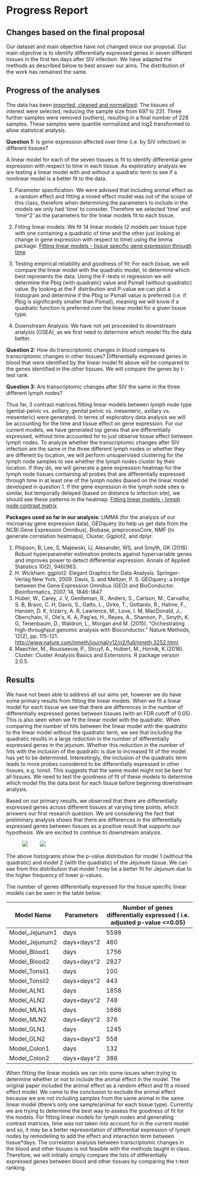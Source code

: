 Progress Report
================

Changes based on the final proposal
-----------------------------------
Our dataset and main objective have not changed since our proposal. Our main objective is to identify differentially expressed genes in seven different tissues in the first ten days after SIV infection. We have adapted the methods as described below to best answer our aims. The distribution of the work has remained the same. 

Progress of the analyses
------------------------

The data has been [imported, cleaned and normalized](https://github.com/rasiimwe/Galaxy_Transcriptomics/blob/main/Data/Processed%20Data/Data_Cleaning.md): The tissues of interest were selected, reducing the sample size from 697 to 231. Three further samples were removed (outliers), resulting in a final number of 228 samples. These samples were quantile normalized and log2 transformed to allow statistical analysis.&nbsp;


**Question 1:** Is gene expression affected over time (i.e. by SIV infection) in different tissues?

A linear model for each of the seven tissues is fit to identify differential gene expression with respect to time in each tissue. As exploratory analysis we are testing a linear model with and without a quadratic term to see if a nonlinear model is a better fit to the data. 

1. Parameter specification: We were advised that including animal effect as a random effect and fitting a mixed effect model was out of the scope of this class, therefore when determining the parameters to include in the models we only had ‘time’ to consider. Therefore we selected ‘time’ and ‘time^2’ as the parameters for the linear models fit to each tissue. 

2. Fitting linear models: We fit 14 linear models (2 models per tissue type with one containing a quadratic of time and the other just looking at change in gene expression with respect to time) using the limma package. [Fitting linear models - tissue specific gene expression through time](https://github.com/rasiimwe/Galaxy_Transcriptomics/blob/main/Methods/Question%201/Linear%20Models/Exploratory%20Fitting/Exploration_of_different_models_for_tissue_specific_gene_expression.md)

3. Testing empirical reliability and goodness of fit: For each tissue, we will compare the linear model with the quadratic model, to determine which best represents the data. Using the F-tests in regression we will determine the Pbig (with quadratic) value and Psmall (without quadratic) value. By looking at the F distribution and  P-value we can plot a histogram and determine if the Pbig or Psmall value is preferred (i.e. if Pbig is significantly smaller than Psmall), meaning we will know if a quadratic function is preferred over the linear model for a given tissue type. 

4. Downstream Analysis: We have not yet proceeded to downstream analysis (GSEA), as we first need to determine which model fits the data better. 

**Question 2:** How do transcriptomic changes in blood compare to transcriptomic changes in other tissues?
Differentially expressed genes in blood that were identified by the linear model fit above will be compared to the genes identified in the other tissues. We will compare the genes by t-test rank.

**Question 3:** Are transcriptomic changes after SIV the same in the three different lymph nodes?

Thus far, 3 contrast matrices fitting linear models between lymph node type (genital-pelvic vs. axillary, genital pelvic vs. mesenteric, axillary vs. mesenteric) were generated. In terms of exploratory data analysis we will be accounting for the time and tissue effect on gene expression. For our current models, we have generated top genes that are differentially expressed, without time accounted for to just observe tissue effect between lymph nodes.
To analyze whether the transcriptomic changes after SIV infection are the same in the three different lymph nodes or whether they are different by location, we will perform unsupervised clustering for the lymph node samples to see whether the lymph nodes cluster by their location. If they do, we will generate a gene expression heatmap for the lymph node tissues containing all probes that are differentially expressed through time in at least one of the lymph nodes (based on the linear model developed in question 1. If the gene expression in the lymph node sites is similar, but temporally delayed (based on distance to infection site), we should see these patterns in the heatmap.
[Fitting linear models - lymph node contrast matrix](https://github.com/rasiimwe/Galaxy_Transcriptomics/blob/main/Methods/Question%203/question3.md)

**Packages used so far in our analysis:** LIMMA (for the analysis of our microarray gene expression data), GEOquery (to help us get data from the NCBI Gene Expression Omnibus), Biobase, preprocessCore, NMF (to generate correlation heatmaps), Cluster, Ggplot2, and dplyr. 

1. Phipson, B, Lee, S, Majewski, IJ, Alexander, WS, and Smyth, GK (2016). Robust hyperparameter estimation protects against hypervariable genes and improves power to detect differential expression. Annals of Applied Statistics 10(2), 946{963.
2. H. Wickham. ggplot2: Elegant Graphics for Data Analysis. Springer-Verlag New York, 2009.
 Davis, S. and Meltzer, P. S. GEOquery: a bridge between the Gene Expression Omnibus (GEO) and BioConductor. Bioinformatics, 2007, 14, 1846-1847
3. Huber, W., Carey, J. V, Gentleman, R., Anders, S., Carlson, M., Carvalho, S. B, Bravo, C. H, Davis, S., Gatto, L., Girke, T., Gottardo, R., Hahne, F., Hansen, D. K, Irizarry, A. R, Lawrence, M., Love, I. M, MacDonald, J., Obenchain, V., Ole's, K. A, Pag'es, H., Reyes, A., Shannon, P., Smyth, K. G, Tenenbaum, D., Waldron, L., Morgan and M. (2015). “Orchestrating high-throughput genomic analysis with Bioconductor.” Nature Methods, 12(2), pp. 115–121. http://www.nature.com/nmeth/journal/v12/n2/full/nmeth.3252.html. 
4. Maechler, M., Rousseeuw, P., Struyf, A., Hubert, M., Hornik, K.(2016).  Cluster: Cluster Analysis Basics and Extensions. R package version 2.0.5.


Results 
-------

We have not been able to address all our aims yet, however we do have some primary results from fitting the linear models. When we fit a linear model for each tissue we see that there are differences in the number of differentially expressed genes between tissues (with an FDR cutoff of 0.05). This is also seen when we fit the linear model with the quadratic. When comparing the number of hits between the linear model with the quadratic to the linear model without the quadratic term, we see that including the quadratic results in a large reduction in the number of differentially expressed genes in the jejunum. Whether this reduction in the number of hits with the inclusion of the quadratic is due to increased fit of the model has yet to be determined. Interestingly, the inclusion of the quadratic term leads to more probes considered  to be differentially expressed in other tissues, e.g. tonsil. This suggests that the same model might not be best for all tissues. We need to test the goodness of fit of these models to determine which model fits the data best for each tissue before beginning downstream analysis. 
 
Based on our primary results, we observed that there are differentially expressed genes across different tissues at varying time points, which answers our first research question. We are considering the fact that preliminary analysis shows that there are differences in the differentially expressed genes between tissues as a positive result that supports our hypothesis. We are excited to continue to downstream analysis. 

&nbsp;
&nbsp;&nbsp;&nbsp;&nbsp;&nbsp;&nbsp;&nbsp;&nbsp;&nbsp;<img src="https://github.com/rasiimwe/Galaxy_Transcriptomics/blob/main/Methods/Question%201/Linear%20Models/Exploratory%20Fitting/Exploration_of_different_models_for_tissue_specific_gene_expression_files/figure-html/unnamed-chunk-5-1.png"> &nbsp;&nbsp;&nbsp;&nbsp;&nbsp;&nbsp;&nbsp;<img src="https://github.com/rasiimwe/Galaxy_Transcriptomics/blob/main/Methods/Question%201/Linear%20Models/Exploratory%20Fitting/Exploration_of_different_models_for_tissue_specific_gene_expression_files/figure-html/unnamed-chunk-5-2.png">


The above histograms show the p-value distribution for model 1 (without the quadratic) and model 2 (with the quadratic) of the Jejunum tissue. We can see from this distribution that model 1 may be a better fit for Jejunum due to the higher frequency of lower p-values. 

The number of genes differentially expressed for the tissue specific linear models can be seen in the table below: 

| Model Name| Parameters | Number of genes differentially expressed ( i.e. adjusted p-value <=0.05) |
| ------------- | ------------- | ------------- | 
| Model_Jejunum1 | days | 5598 | 
| Model_Jejunum2 | days+days^2 | 460 |  
| Model_Blood1 | days | 1756 | 
| Model_Blood2 | days+days^2 | 2827 |  
| Model_Tonsil1 | days | 100 | 
| Model_Tonsil2 | days+days^2 | 443 |  
| Model_ALN1 | days | 1858 | 
| Model_ALN2 | days+days^2 | 748 |  
| Model_MLN1 | days | 1666 | 
| Model_MLN2 | days+days^2 | 376 |  
| Model_GLN1 | days | 1245 | 
| Model_GLN2 | days+days^2 | 558 |  
| Model_Colon1 | days | 132 | 
| Model_Colon2 | days+days^2 | 386 |  



When fitting the linear models we ran into some issues when trying to determine whether or not to include the animal effect in the model. The original paper included the animal effect as a random effect and fit a mixed effect model. We came to the conclusion to exclude the animal effect because we are not including samples from the same animal in the same linear model (there’s only one sample/animal for each tissue type). Currently we are trying to determine the best way to assess the goodness of fit for the models. 
For fitting linear models for lymph nodes and generating contrast matrices, time was not taken into account for in the current model and so, it may be a better representation of differential expression of lymph nodes by remodelling to add the effect and interaction term between tissue*days.
The correlation analysis between transcriptomic changes in the blood and other tissues is not feasible with the methods taught in class. Therefore, we will initially simply compare the lists of differentially expressed genes between blood and other tissues by comparing the t-test ranking.
